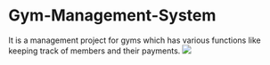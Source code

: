 # Gym-Management-System
It is a management project for gyms which has various functions like keeping track of members and their payments.
![](images/gms.jpg)
